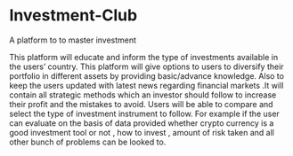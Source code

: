 # Investment-Club
A platform to to master investment

This platform will educate and inform the type of investments available in the users’ country. This platform will give options to users to diversify their portfolio in different assets by providing basic/advance knowledge. Also to keep the users updated with latest news regarding financial markets .It will contain all strategic methods which an investor should follow to increase their profit and the mistakes to avoid. Users will be able to compare and select the type of investment instrument to follow. For example if the user can evaluate on the basis of data provided whether crypto currency is a good investment tool or not , how to invest , amount of risk taken and all other bunch of problems can be looked to.
